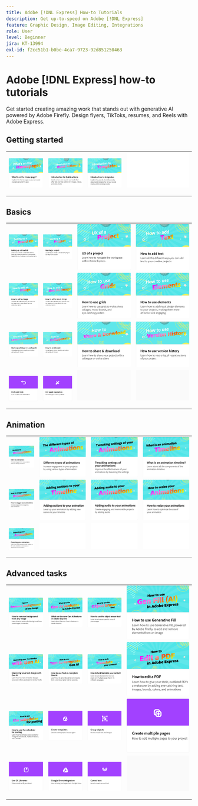 ```yaml
---
title: Adobe [!DNL Express] How-to Tutorials
description: Get up-to-speed on Adobe [!DNL Express]
feature: Graphic Design, Image Editing, Integrations
role: User
level: Beginner
jira: KT-13994
exl-id: f2cc51b1-b0be-4ca7-9723-92d851250463
---
```

# Adobe [!DNL Express] how-to tutorials

Get started creating amazing work that stands out with generative AI powered by Adobe Firefly. Design flyers, TikToks, resumes, and Reels with Adobe Express.

## Getting started

<table style="table-layout:fixed">
<tr>
 <td>
      <a href="get-started.md">
         <img alt="What's on the Home page" src="assets/home-page.png" />
      </a>
 </td>
 <td>
      <a href="quick-actions.md">
         <img alt="Introduction to Quick actions" src="assets/quick-actions.png" />
      </a>
 </td>
 <td>
      <a href="introduction-templates.md">
         <img alt="Introduction to Quick actions" src="assets/introduction-templates.png" />
      </a>
 </td>
 <td>
      <img alt="Spacer" src="../assets/Whitespacer.png" />
      <div>
      <br>
   </td>
</tr>
</table>

## Basics

<table style="table-layout:fixed">
<tr>
 <td>
      <a href="brand.md">
         <img alt="Setting up a brand kit" src="assets/brand.png" />
      </a>
  </td>
   <td>
      <a href="new-project.md">
         <img alt="Starting a project" src="assets/starting-a-project.png" />
      </a>
  </td>
   <td>
      <a href="workspace.md">
         <img alt="UX of a project" src="assets/workspace.png" />
      </a>
  </td>
  <td>
      <a href="text-effects.md">
         <img alt="How to add text" src="assets/text-effects.png" />
      </a>
  </td>
</tr>
<tr>
   <td>
      <a href="image-effects.md">
         <img alt="How to add an image" src="assets/image-effects.png" />
      </a>
  </td>
   <td>
      <a href="add-gen-ai-image.md">
         <img alt="How to add a Gen AI image" src="assets/gen-ai-image.png" />
      </a>
  </td>
   <td>
      <a href="grids.md">
         <img alt="How to use grids" src="assets/grids.png" />
      </a>
  </td>
   <td>
         <a href="add-design-assets.md">
            <img alt="How to use elements" src="assets/design-assets.png" />
         </a>
   </td>
</tr>
<tr>
   <td>
         <a href="layers.md">
            <img alt="Working with layers & artboards" src="assets/layers.png" />
         </a>
   </td>
   <td>
   <a href="collaborate.md">
      <img alt="How to collaborate" src="assets/collaborate.png" />
   </a>
   </td>
   <td>
   <a href="share.md">
      <img alt="How to share & download" src="assets/share.png" />
   </a>
   </td>
   <td>
   <a href="version-history.md">
      <img alt="How to use version history" src="assets/version-history.png" />
   </a>
   </td>
</tr>
<tr>
   <td>
      <a href="undo-redo.md">
         <img alt="Undo and redo" src="assets/undo-redo.png" />
      </a>
   </td>
   <td>
      <a href="get-inspiration.md">
         <img alt="Get quick inspiration" src="assets/inspiration.png" />
      </a>
  </td>
  <td>
      <img alt="Spacer" src="../assets/Gray_thumbnail.png" />
      <div>
      <br>
   </td>
   <td>
      <img alt="Spacer" src="../assets/Gray_thumbnail.png" />
      <div>
      <br>
   </td>
</tr>
</table>

## Animation

<table style="table-layout:fixed">
<tr>
   <td>
         <a href="intro-animation.md">
            <img alt="Intro to animations" src="assets/intro-animations.png" />
         </a>
   </td>
  <td>
         <a href="different-types-animation.md">
            <img alt="Different types of animations" src="assets/different-animations.png" />
         </a>
   </td>
   <td>
         <a href="tweak-animation.md">
            <img alt="Tweaking the settings of your animations" src="assets/tweaking-settings.png" />
         </a>
   </td>
   <td>
         <a href="animation-timeline.md">
            <img alt="What is the animation timeline?" src="assets/what-is-animation-timeline.png" />
         </a>
   </td>
</tr>
<tr>
   <td>
         <a href="stagger-animations.md">
            <img alt="How to stagger your animations" src="assets/stagger-animations.png" />
         </a>
   </td>
   <td>
         <a href="add-sections-animation.md">
            <img alt="Adding sections to your animation" src="assets/add-sections.png" />
         </a>
   </td>
   <td>
         <a href="audio-animation.md">
            <img alt="Adding audio to your animations" src="assets/add-audio.png" />
         </a>
   </td>
   <td>
         <a href="resize-animations.md">
            <img alt="How to resize your animations" src="assets/resize-animations.png" />
         </a>
   </td>
</tr>
<tr>
   <td>
         <a href="export-animations.md">
            <img alt="Exporting your animations" src="assets/exporting-animations.png" />
         </a>
   </td>
   <td>
      <img alt="Spacer" src="../assets/Whitespacer.png" />
      <div>
      <br>
   </td>
    <td>
      <img alt="Spacer" src="../assets/Whitespacer.png" />
      <div>
      <br>
   </td>
    <td>
      <img alt="Spacer" src="../assets/Whitespacer.png" />
      <div>
      <br>
   </td>
</tr>
</table>

## Advanced tasks

<table style="table-layout:fixed">
<tr>
   <td>
         <a href="remove-background.md">
            <img alt="How to remove background from any image" src="assets/background.png" />
         </a>
   </td>
   <td>
         <a href="intro-gen-ai.md">
            <img alt="What are the new Gen AI features in Adobe Express" src="assets/intro-gen-ai.png" />
         </a>
   </td>
   <td>
         <a href="object-eraser.md">
            <img alt="How to use the object eraser tool" src="assets/object-eraser.png" />
         </a>
   </td>
   <td>
         <a href="generative-fill.md">
            <img alt="How to use Generative Fill" src="assets/gen-fill.png" />
         </a>
   </td>      
</tr>
<tr>
   <td>
      <a href="gen-text.md">
         <img alt="Improving your text design with Gen AI" src="assets/text-design.png" />
      </a>
   </td>
   <td>
      <a href="text-to-template.md">
         <img alt="How to use Text-to-template Gen AI" src="assets/text-to-template.png" />
      </a>
   </td>
   <td>
      <a href="bulk-translate.md">
         <img alt="How to bulk translate your content" src="assets/bulk-translate.png" />
      </a>
   </td>
   <td>
      <a href="edit-a-pdf.md">
         <img alt="How to edit a PDF" src="assets/edit-pdf.png" />
      </a>
   </td>
</tr>
<tr>
   <td>
      <a href="schedule.md">
         <img alt="How to use the scheduler for posting" src="assets/schedule.png" />
      </a>
   </td>
   <td>
   <a href="create-templates.md">
      <img alt="Create templates" src="assets/templates.png" />
   </a>
   </td>
   <td>
         <a href="group-objects.md">
            <img alt="Group objects" src="assets/group-objects.png" />
         </a>
   </td>
   <td>
      <a href="multiple-pages.md">
         <img alt="Create multiple pages" src="assets/multiple-pages.png" />
      </a>
  </td>
</tr>
<tr>
  <td>
      <a href="cc-libraries.md">
         <img alt="Use CC Libraries" src="assets/cc-libraries.png" />
      </a>
  </td>
   <td>
      <a href="google-drive.md">
         <img alt="Google Drive integration" src="assets/google-drive.png" />
      </a>
  </td>
  <td>
         <a href="create-curved-text.md">
            <img alt="Create curved text" src="assets/curved-text.png" />
         </a>
   </td>
   <td>
    <img alt="Spacer" src="../assets/Gray_thumbnail.png" />
    <div>
    <br>
  </td>
</tr>
</table>
